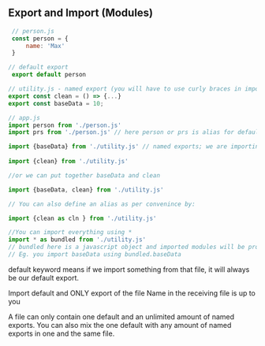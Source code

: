  ## Export and Import (Modules)


```js
 // person.js
 const person = {
     name: 'Max'
 }

// default export 
 export default person

// utility.js - named export (you will have to use curly braces in import)
export const clean = () => {...}
export const baseData = 10;

// app.js
import person from './person.js'
import prs from './person.js' // here person or prs is alias for default 'person' 

import {baseData} from './utility.js' // named exports; we are importinb baseData by its name; name must be same as used in export file and must be put inside curly braces
 
import {clean} from './utility.js'

//or we can put together baseData and clean

import {baseData, clean} from './utility.js'

// You can also define an alias as per convenince by:

import {clean as cln } from './utility.js'

//You can import everything using *
import * as bundled from './utility.js'
// bundled here is a javascript object and imported modules will be properties
// Eg. you import baseData using bundled.baseData 

```

default keyword means if we import something from that file, it will always be our default export.

Import default and ONLY export of the file Name in the receiving file is up to you

A file can only contain one default and an unlimited amount of named exports. You can also mix the one default with any amount of named exports in one and the same file.